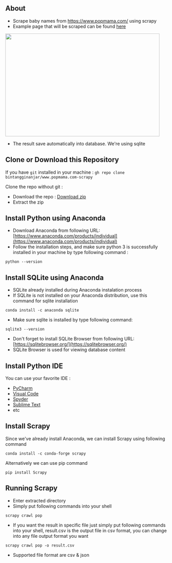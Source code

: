 ## **About**
- Scrape baby names from https://www.popmama.com/ using scrapy
- Example page that will be scraped can be found [here](https://www.popmama.com/baby-name/abraham)

<img src="https://i.postimg.cc/5yyGxJdj/2021-07-23-09-35.png" width="480" height="320">

- The result save automatically into database. We're using sqlite

## **Clone or Download this Repository**
If you have `git` installed in your machine :
`gh repo clone bintangginanjar/www.popmama.com-scrapy`

Clone the repo without git :
- Download the repo : [Download zip](https://github.com/bintangginanjar/www.popmama.com-scrapy/archive/refs/heads/master.zip)
- Extract the zip

## **Install Python using Anaconda**
- Download Anaconda from following URL: [https://www.anaconda.com/products/individual](https://www.anaconda.com/products/individual)
- Follow the installation steps, and make sure python 3 is successfully installed in your machine by type following command : 

`python --version`

## **Install SQLite using Anaconda**
- SQLite already installed during Anaconda instalation process
- If SQLite is not installed on your Anaconda distribution, use this command for sqlite installation

`conda install -c anaconda sqlite`

- Make sure sqlite is installed by type following command:

`sqlite3 --version`

- Don't forget to install SQLite Browser from following URL: [https://sqlitebrowser.org/](https://sqlitebrowser.org/)
- SQLite Browser is used for viewing database content

## **Install Python IDE**
You can use your favorite IDE :
- [PyCharm](https://www.jetbrains.com/edu-products/download/#section=pycharm-edu)
- [Visual Code](https://code.visualstudio.com/Download)
- [Spyder](https://docs.spyder-ide.org/current/installation.html)
- [Sublime Text](https://www.sublimetext.com/3)
- etc

## **Install Scrapy**
Since we've already install Anaconda, we can install Scrapy using following command

`conda install -c conda-forge scrapy`

Alternatively we can use pip command

`pip install Scrapy`

## **Running Scrapy**
- Enter extracted directory
- Simply put following commands into your shell

`scrapy crawl pop`

- If you want the result in specific file just simply put following commands into your shell, result.csv is the output file in csv format, you can change into any file output format you want

`scrapy crawl pop -o result.csv`

- Supported file format are csv & json
